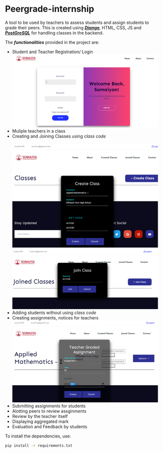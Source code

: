 # Peergrade-internship

A tool to be used by teachers to assess students and assign students to grade their peers. This is created using <a href = "https://docs.djangoproject.com/en/3.1/"> ***Django***</a>, HTML, CSS, JS and <a href = "https://www.postgresql.org/"> ***PostGreSQL***</a> for handling classes in the backend. 

The ***functionalities*** provided in the project are:
* Student and Teacher Registration/ Login<br>
<img src = "Snapshots/Capture.PNG" ><br>
* Muliple teachers in a class
* Creating and Joining Classes using _class code_<br><br>
<img src = "Snapshots/teacher.PNG" ><br>
<img src = "Snapshots/student1.PNG" ><br>
* Adding students without using _class code_
* Creating assignments, notices for teachers <br>
<img src = "Snapshots/teacher3.PNG" ><br>
* Submitting assignments for students
* Alotting peers to review assginments
* Review by the teacher itself
* Displaying aggregated mark
* Evaluation and Feedback by students

To install the dependencies, use:
```bash
pip install -r requirements.txt
```
